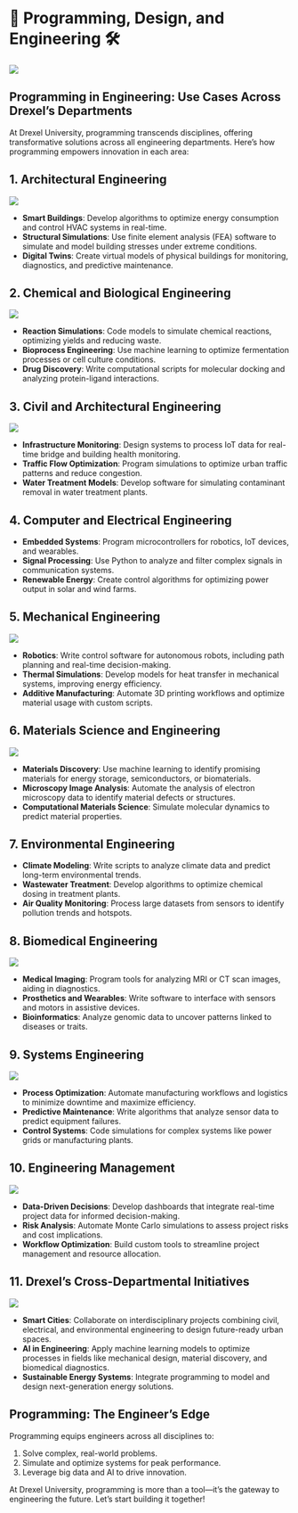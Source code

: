 # 📖 Programming, Design, and Engineering 🛠️

![](./assets/figures/engineering.webp)

## Programming in Engineering: Use Cases Across Drexel’s Departments

At Drexel University, programming transcends disciplines, offering transformative solutions across all engineering departments. Here’s how programming empowers innovation in each area:

## 1. Architectural Engineering

![](./assets/figures/eng1.png)

- **Smart Buildings**: Develop algorithms to optimize energy consumption and control HVAC systems in real-time.
- **Structural Simulations**: Use finite element analysis (FEA) software to simulate and model building stresses under extreme conditions.
- **Digital Twins**: Create virtual models of physical buildings for monitoring, diagnostics, and predictive maintenance.

## 2. Chemical and Biological Engineering

![](./assets/figures/enr2.jpg)

- **Reaction Simulations**: Code models to simulate chemical reactions, optimizing yields and reducing waste.
- **Bioprocess Engineering**: Use machine learning to optimize fermentation processes or cell culture conditions.
- **Drug Discovery**: Write computational scripts for molecular docking and analyzing protein-ligand interactions.

## 3. Civil and Architectural Engineering

![](./assets/figures/eng3.jpg)

- **Infrastructure Monitoring**: Design systems to process IoT data for real-time bridge and building health monitoring.
- **Traffic Flow Optimization**: Program simulations to optimize urban traffic patterns and reduce congestion.
- **Water Treatment Models**: Develop software for simulating contaminant removal in water treatment plants.

## 4. Computer and Electrical Engineering

- **Embedded Systems**: Program microcontrollers for robotics, IoT devices, and wearables.
- **Signal Processing**: Use Python to analyze and filter complex signals in communication systems.
- **Renewable Energy**: Create control algorithms for optimizing power output in solar and wind farms.

## 5. Mechanical Engineering

![](./assets/figures/eng5.jpg)

- **Robotics**: Write control software for autonomous robots, including path planning and real-time decision-making.
- **Thermal Simulations**: Develop models for heat transfer in mechanical systems, improving energy efficiency.
- **Additive Manufacturing**: Automate 3D printing workflows and optimize material usage with custom scripts.

## 6. Materials Science and Engineering

![](./assets/figures/materials-lab.webp)

- **Materials Discovery**: Use machine learning to identify promising materials for energy storage, semiconductors, or biomaterials.
- **Microscopy Image Analysis**: Automate the analysis of electron microscopy data to identify material defects or structures.
- **Computational Materials Science**: Simulate molecular dynamics to predict material properties.

## 7. Environmental Engineering

- **Climate Modeling**: Write scripts to analyze climate data and predict long-term environmental trends.
- **Wastewater Treatment**: Develop algorithms to optimize chemical dosing in treatment plants.
- **Air Quality Monitoring**: Process large datasets from sensors to identify pollution trends and hotspots.

## 8. Biomedical Engineering

![](./assets/figures/eng4.jpg)

- **Medical Imaging**: Program tools for analyzing MRI or CT scan images, aiding in diagnostics.
- **Prosthetics and Wearables**: Write software to interface with sensors and motors in assistive devices.
- **Bioinformatics**: Analyze genomic data to uncover patterns linked to diseases or traits.

## 9. Systems Engineering

![](./assets/figures/eng7.webp)

- **Process Optimization**: Automate manufacturing workflows and logistics to minimize downtime and maximize efficiency.
- **Predictive Maintenance**: Write algorithms that analyze sensor data to predict equipment failures.
- **Control Systems**: Code simulations for complex systems like power grids or manufacturing plants.

## 10. Engineering Management

![](./assets/figures/eng8.jpg)

- **Data-Driven Decisions**: Develop dashboards that integrate real-time project data for informed decision-making.
- **Risk Analysis**: Automate Monte Carlo simulations to assess project risks and cost implications.
- **Workflow Optimization**: Build custom tools to streamline project management and resource allocation.

## 11. Drexel’s Cross-Departmental Initiatives

![](./assets/figures/eng9.jpeg)

- **Smart Cities**: Collaborate on interdisciplinary projects combining civil, electrical, and environmental engineering to design future-ready urban spaces.
- **AI in Engineering**: Apply machine learning models to optimize processes in fields like mechanical design, material discovery, and biomedical diagnostics.
- **Sustainable Energy Systems**: Integrate programming to model and design next-generation energy solutions.

## Programming: The Engineer’s Edge

Programming equips engineers across all disciplines to:

1. Solve complex, real-world problems.
2. Simulate and optimize systems for peak performance.
3. Leverage big data and AI to drive innovation.

At Drexel University, programming is more than a tool—it’s the gateway to engineering the future. Let’s start building it together!
